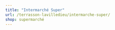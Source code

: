 ```yaml
---
title: "Intermarché Super"
url: /terrasson-lavilledieu/intermarche-super/
shop: supermarché
---
```

